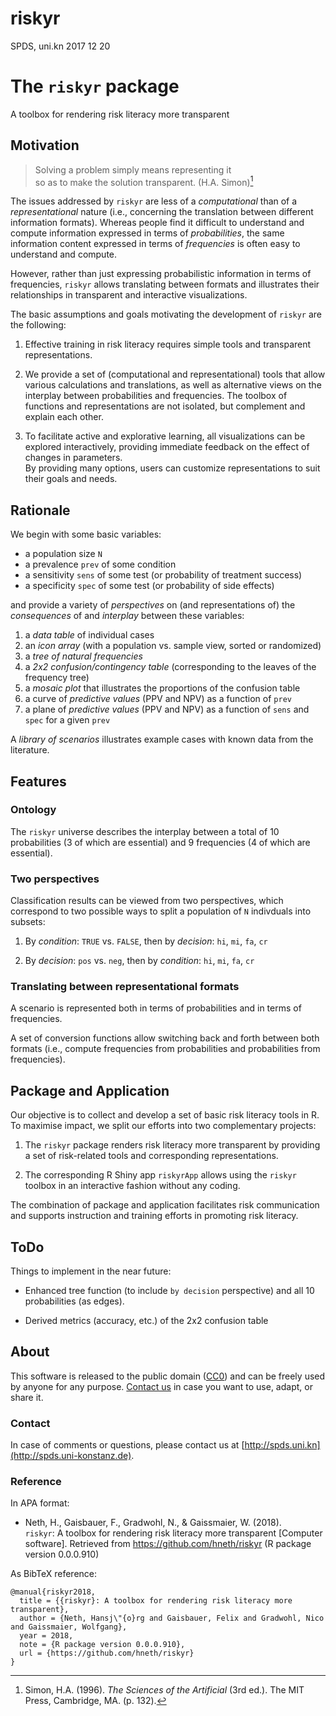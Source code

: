riskyr
======
SPDS, uni.kn
2017 12 20

# The `riskyr` package

A toolbox for rendering risk literacy more transparent


## Motivation

> Solving a problem simply means representing it<br>
> so as to make the solution transparent. (H.A. Simon)[^1]

[^1]: Simon, H.A. (1996). _The Sciences of the Artificial_ (3rd ed.). The MIT Press, Cambridge, MA. (p. 132).


The issues addressed by `riskyr` are less of a _computational_ than of a _representational_ nature (i.e., concerning the translation between different information formats).  Whereas people find it difficult to understand and compute information expressed in terms of _probabilities_, the same information content expressed in terms of _frequencies_ is often easy to understand and compute. 

However, rather than just expressing probabilistic information in terms of frequencies, `riskyr` allows translating between formats and illustrates their relationships in transparent and interactive visualizations.


The basic assumptions and goals motivating the development of `riskyr` are the following:

1. Effective training in risk literacy requires simple tools and transparent representations. 

2. We provide a set of (computational and representational) tools that allow various calculations and translations, 
as well as alternative views on the interplay between probabilities and frequencies. 
The toolbox of functions and representations are not isolated, but complement and explain each other.

3. To facilitate active and explorative learning, all visualizations can be explored interactively, 
providing immediate feedback on the effect of changes in parameters.  
By providing many options, users can customize representations to suit their goals and needs.


## Rationale

We begin with some basic variables:

-   a population size `N`
-   a prevalence `prev` of some condition
-   a sensitivity `sens` of some test (or probability of treatment success)
-   a specificity `spec` of some test (or probability of side effects)

and provide a variety of _perspectives_ on (and representations of) the _consequences_ of and _interplay_ between these variables:

1.  a _data table_ of individual cases  
2.  an _icon array_ (with a population vs. sample view, sorted or randomized)  
3.  a _tree of natural frequencies_  
4.  a _2x2 confusion/contingency table_ (corresponding to the leaves of the frequency tree)  
5.  a _mosaic plot_ that illustrates the proportions of the confusion table  
6.  a curve of _predictive values_ (PPV and NPV) as a function of `prev`  
7.  a plane of _predictive values_ (PPV and NPV) as a function of `sens` and `spec` for a given `prev`  
    <!-- 8. fact boxes (with additional details on benefits and harms of tests or treatments)  -->

A _library of scenarios_ illustrates example cases with known data from the literature.


## Features

### Ontology 

The `riskyr` universe describes the interplay between a total of 10 probabilities (3 of which are essential) 
and 9 frequencies (4 of which are essential). 

### Two perspectives

Classification results can be viewed from two perspectives, 
which correspond to two possible ways to split a population of `N` indivduals into subsets:

1. By _condition_: `TRUE` vs. `FALSE`, then by _decision_: `hi`, `mi`, `fa`, `cr`

2. By _decision_: `pos` vs. `neg`, then by _condition_: `hi`, `mi`, `fa`, `cr`


### Translating between representational formats

A scenario is represented both in terms of probabilities and in terms of frequencies. 

A set of conversion functions allow switching back and forth between both formats (i.e., compute frequencies from probabilities and probabilities from frequencies). 




## Package and Application

Our objective is to collect and develop a set of basic risk literacy tools in R.  To maximise impact, we split our efforts into two complementary projects:

1. The `riskyr` package renders risk literacy more transparent by providing a set of risk-related tools and corresponding representations.

2. The corresponding R Shiny app `riskyrApp` allows using the `riskyr` toolbox in an interactive fashion without any coding.

The combination of package and application facilitates risk communication and supports instruction and training efforts in promoting risk literacy.


## ToDo

Things to implement in the near future:

- Enhanced tree function (to include `by decision` perspective) and all 10 probabilities (as edges).

- Derived metrics (accuracy, etc.) of the 2x2 confusion table


## About

This software is released to the public domain ([CC0](https://tldrlegal.com/license/creative-commons-cc0-1.0-universal)) 
and can be freely used by anyone for any purpose. [Contact us](http://spds.uni-konstanz.de) in case you want to use, adapt, or share it.

### Contact

In case of comments or questions, please contact us at [http://spds.uni.kn](http://spds.uni-konstanz.de). 

### Reference

In APA format:

- Neth, H., Gaisbauer, F., Gradwohl, N., & Gaissmaier, W. (2018).  
`riskyr`: A toolbox for rendering risk literacy more transparent [Computer software]. 
Retrieved from https://github.com/hneth/riskyr (R package version 0.0.0.910)

As BibTeX reference: 

    @manual{riskyr2018,
      title = {{riskyr}: A toolbox for rendering risk literacy more transparent},
      author = {Neth, Hansj\"{o}rg and Gaisbauer, Felix and Gradwohl, Nico and Gaissmaier, Wolfgang}, 
      year = 2018,
      note = {R package version 0.0.0.910},
      url = {https://github.com/hneth/riskyr}
    }
